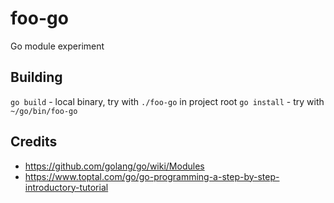 # foo-go
Go module experiment

## Building

`go build` - local binary, try with `./foo-go` in project root
`go install` - try with `~/go/bin/foo-go`

## Credits

* https://github.com/golang/go/wiki/Modules
* https://www.toptal.com/go/go-programming-a-step-by-step-introductory-tutorial
